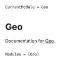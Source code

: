 ```@meta
CurrentModule = Geo
```

# Geo

Documentation for [Geo](https://github.com/JuliaGeo/Geo.jl).

```@index
```

```@autodocs
Modules = [Geo]
```
